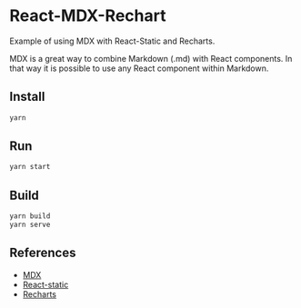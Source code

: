 # React-MDX-Rechart

Example of using MDX with React-Static and Recharts.

MDX is a great way to combine Markdown (.md) with
React components. In that way it is possible to use
any React component within Markdown.

## Install

```bash
yarn
```

## Run

```bash
yarn start
```

## Build

```bash
yarn build
yarn serve
```

## References

- [MDX](https://mdxjs.com/)
- [React-static](https://react-static.js.org/)
- [Recharts](http://recharts.org/en-US)
